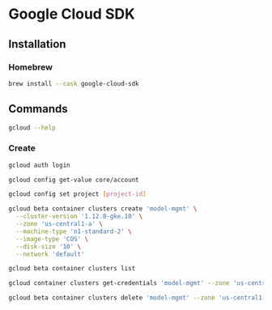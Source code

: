# Google Cloud SDK

## Installation

### Homebrew

```sh
brew install --cask google-cloud-sdk
```

## Commands

```sh
gcloud --help
```

### Create

```sh
gcloud auth login
```

```sh
gcloud config get-value core/account
```

```sh
gcloud config set project [project-id]
```

```sh
gcloud beta container clusters create 'model-mgmt' \
  --cluster-version '1.12.8-gke.10' \
  --zone 'us-central1-a' \
  --machine-type 'n1-standard-2' \
  --image-type 'COS' \
  --disk-size '10' \
  --network 'default'
```

```sh
gcloud beta container clusters list
```

```sh
gcloud container clusters get-credentials 'model-mgmt' --zone 'us-central1-a'
```

```sh
gcloud beta container clusters delete 'model-mgmt' --zone 'us-central1-a'
```
